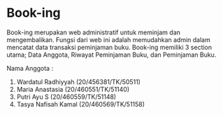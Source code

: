 # Book-ing
Book-ing merupakan web administratif untuk meminjam dan mengembalikan. Fungsi dari web ini adalah memudahkan admin dalam mencatat data transaksi peminjaman buku. Book-ing memiliki 3 section utama; Data Anggota, Riwayat Peminjaman Buku, dan Peminjaman Buku. 

Nama Anggota :
1. Wardatul Radhiyyah (20/456381/TK/50511)
2. Maria Anastasia (20/460551/TK/51140)
3. Putri Ayu S (20/460559/TK/51148)
4. Tasya Nafisah Kamal (20/460569/TK/51158)






